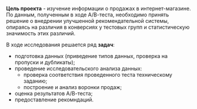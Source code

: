 **Цель проекта** - изучение информации о продажах в интернет-магазине. По данным, полученным в ходе А/В-теста, необходимо принять решение о внедрении улучшенной рекомендательной системы, опираясь на различия в конверсиях у тестовых групп и статистическую значимость этих различий.

В ходе исследования решается ряд **задач**:

- подготовка данных (приведение типов данных, проверка на пропуски и дубликаты);
- проведение исследовательского анализа данных:
    - проверка соответствия проведенного теста техническому заданию;
    - построение и анализ воронки продаж;
- оценка результатов А/В-теста;
- предоставление рекомндаций.
